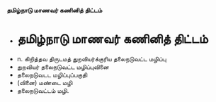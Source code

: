 **தமிழ்நாடு மாணவர் கணினித் திட்டம்**
- # தமிழ்நாடு மாணவர் கணினித் திட்டம்
- n. கிறித்தவ திருடமத் துறவியர்க்குரிய தலைநடுவட்ட மழிப்பு
- துறவியர் தலைநடுவட்ட மழிப்புவினை
- தலைநடுவடட மழிப்புப்பகுதி
- (வினை) மண்டை மழி
- தலைநடுவட்டம் மழி.

